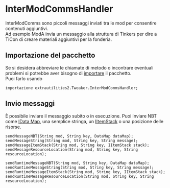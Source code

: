 # InterModCommsHandler

InterModComms sono piccoli messaggi inviati tra le mod per consentire contenuti aggiuntivi.  
Ad esempio ModA invia un messaggio alla struttura di Tinkers per dire a TiCon di creare materiali aggiuntivi per la fonderia.

## Importazione del pacchetto

Se si desidera abbreviare le chiamate di metodo o incontrare eventuali problemi si potrebbe aver bisogno di [importare](/AdvancedFunctions/Import) il pacchetto.  
Puoi farlo usando

```zenscript
importazione extrautilities2.Tweaker.InterModCommsHandler;
```

## Invio messaggi

È possibile inviare il messaggio subito o in esecuzione. Puoi inviare NBT come [IData Map](/Vanilla/Data/IData), una semplice stringa, un [IItemStack](/Vanilla/Items/IItemStack) o una posizione delle risorse.

```zenscript
sendMessageNBT(String mod, String key, DataMap dataMap);
sendMessageString(String mod, String key, String message);
sendMessageItemStack(String mod, String key, IItemStack stack);
sendMessageResourceLocation(String mod, String key, String resourceLocation);

sendRuntimeMessageNBT(String mod, String key, DataMap dataMap);
sendRuntimeMessageString(String mod, String key, String message);
sendRuntimeMessageItemStack(String mod, String key, IItemStack stack);
sendRuntimeMessageResourceLocation(String mod, String key, String resourceLocation);
```